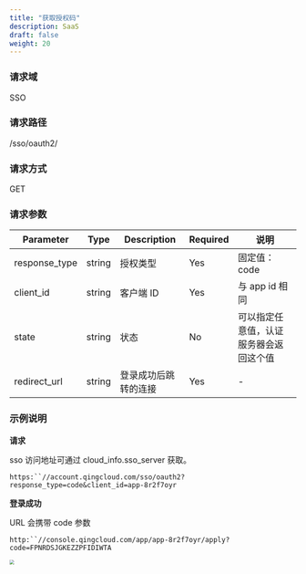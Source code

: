 ```yaml
---
title: "获取授权码"
description: SaaS
draft: false
weight: 20
---
```


### 请求域

SSO

### 请求路径

/sso/oauth2/

### 请求方式

GET

### 请求参数

| Parameter     | Type   | Description          | Required | 说明                                   |
| ------------- | ------ | -------------------- | -------- | -------------------------------------- |
| response_type | string | 授权类型             | Yes      | 固定值：code                           |
| client_id     | string | 客户端 ID            | Yes      | 与 app id 相同                         |
| state         | string | 状态                 | No       | 可以指定任意值，认证服务器会返回这个值 |
| redirect_url  | string | 登录成功后跳转的连接 | Yes      | -                                      |

### 示例说明

**请求**

sso 访问地址可通过 cloud_info.sso_server 获取。

```
https:``//account.qingcloud.com/sso/oauth2?response_type=code&client_id=app-8r2f7oyr
```

**登录成功**

URL 会携带 code 参数

```
http:``//console.qingcloud.com/app/app-8r2f7oyr/apply?code=FPNRDSJGKEZZPFIDIWTA
```

<img src="/appcenter/dev-platform/_images/um_spi_success.png" style="zoom:50%;" />

